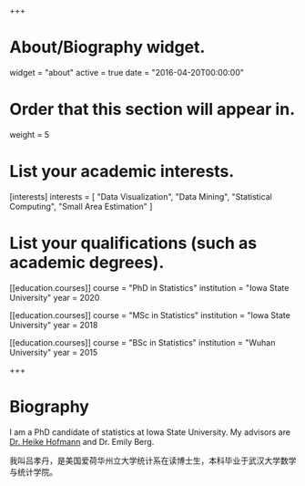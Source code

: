 +++
# About/Biography widget.
widget = "about"
active = true
date = "2016-04-20T00:00:00"

# Order that this section will appear in.
weight = 5

# List your academic interests.
[interests]
  interests = [
    "Data Visualization",
    "Data Mining",
    "Statistical Computing",
    "Small Area Estimation"
  ]

# List your qualifications (such as academic degrees).
[[education.courses]]
  course = "PhD in Statistics"
  institution = "Iowa State University"
  year = 2020
  
[[education.courses]]
  course = "MSc in Statistics"
  institution = "Iowa State University"
  year = 2018

[[education.courses]]
  course = "BSc in Statistics"
  institution = "Wuhan University"
  year = 2015
 
+++

# Biography

I am a PhD candidate of statistics at Iowa State University. My advisors are [Dr. Heike Hofmann](http://hofmann.public.iastate.edu/) and Dr. Emily Berg.

我叫吕孝丹，是美国爱荷华州立大学统计系在读博士生，本科毕业于武汉大学数学与统计学院。
